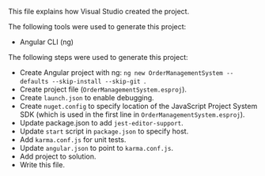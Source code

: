 This file explains how Visual Studio created the project.

The following tools were used to generate this project:
- Angular CLI (ng)

The following steps were used to generate this project:
- Create Angular project with ng: `ng new OrderManagementSystem --defaults --skip-install --skip-git `.
- Create project file (`OrderManagementSystem.esproj`).
- Create `launch.json` to enable debugging.
- Create `nuget.config` to specify location of the JavaScript Project System SDK (which is used in the first line in `OrderManagementSystem.esproj`).
- Update package.json to add `jest-editor-support`.
- Update `start` script in `package.json` to specify host.
- Add `karma.conf.js` for unit tests.
- Update `angular.json` to point to `karma.conf.js`.
- Add project to solution.
- Write this file.
